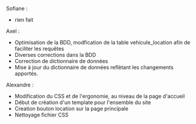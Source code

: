 Sofiane :
  - rien fait

Axel : 
  - Optimisation de la BDD, modfication de la table vehicule_location afin de faciliter les requêtes
  - Diverses corrections dans la BDD
  - Correction de dictionnaire de données
  - Mise à jour du dictionnaire de données reflètant les changements apportés.
  
 Alexandre :
  - Modification du CSS et de l'ergonomie, au niveau de la page d'accueil
  - Début de création d'un template pour l'ensemble du site
  - Creation bouton location sur la page principale
  - Nettoyage fichier CSS
